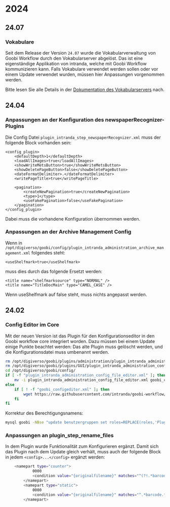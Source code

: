# 2024

## 24.07

### Vokabulare
Seit dem Release der Version `24.07` wurde die Vokabularverwaltung von Goobi Workflow durch den Vokabularserver abgelöst. Das ist eine eigenständige Applikation von intranda,
welche mit Goobi Workflow kommunizieren kann. Falls Vokabulare verwendet werden sollen oder vor einem Update verwendet wurden, müssen hier Anpassungen vorgenommen werden.

Bitte lesen Sie alle Details in der [Dokumentation des Vokabularservers](https://github.com/intranda/goobi-vocabulary-server/blob/develop/docs/de/README.md) nach.

## 24.04

### Anpassungen an der Konfiguration des newspaperRecognizer-Plugins

Die Config Datei `plugin_intranda_step_newspaperRecognizer.xml` muss der folgende Block vorhanden sein:
```
<config_plugin>
	<defaultDepth>1</defaultDepth>
	<loadAllImages>true</loadAllImages>
	<showWriteMetsButton>true</showWriteMetsButton>
    <showDeletePageButton>false</showDeletePageButton>
	<dateFormatDelimiter>.</dateFormatDelimiter>
	<writePageTitle>true</writePageTitle>
    
	<pagination>
		<createNewPagination>true</createNewPagination>
		<type>1</type>
		<useFakePagination>false</useFakePagination>
	</pagination>
</config_plugin>
```
Dabei muss die vorhandene Konfiguration übernommen werden.

### Anpassungen an der Archive Management Config

Wenn in `/opt/digiverso/goobi/config/plugin_intranda_administration_archive_management.xml` folgendes steht:
```
<useShelfmark>true</useShelfmark>
```
muss dies durch das folgende Ersetzt werden:
```
<title name="shelfmarksource" type="NORMAL" />
<title name="TitleDocMain" type="CAMEL_CASE" />
```
Wenn useShelfmark auf false steht, muss nichts angepasst werden.

## 24.02

### Config Editor im Core
Mit der neuen Version ist das Plugin für den Konfigurationseditor in den Goobi workflow core integriert worden. Dazu müssen bei einem Update einige Punkte beachtet werden: Das alte Plugin muss gelöscht werden, und die Konfigurationsdatei muss umbenannt werden.

```bash
rm /opt/digiverso/goobi/plugins/administration/plugin_intranda_administration_config_file_editor.jar
rm /opt/digiverso/goobi/plugins/GUI/plugin_intranda_administration_config_file_editor-GUI.jar
cd /opt/digiverso/goobi/config/
if [ -f "plugin_intranda_administration_config_file_editor.xml" ]; then
    mv -i plugin_intranda_administration_config_file_editor.xml goobi_configeditor.xml
else
    if [ ! -f "goobi_configeditor.xml" ]; then
        wget https://raw.githubusercontent.com/intranda/goobi-workflow/master/install/config/goobi_configeditor.xml
    fi
fi
```

Korrektur des Berechtigungsnamens:
```bash
mysql goobi -NBse "update benutzergruppen set roles=REPLACE(roles,'Plugin_administration_config_file_editor','Admin_config_file_editor') where roles regexp 'Plugin_administration_config_file_editor'"
```

### Anpassungen an plugin\_step\_rename\_files
In dem Plugin wurde Funktionalität zum Konfigurieren ergänzt. Damit sich das Plugin nach dem Update gleich verhält, muss auch der folgende Block in jedem `<config>...</config>` ergänzt werden:

```bash
	<namepart type="counter">
            0000
            <condition value="{originalfilename}" matches="^(?!.*barcode).*$" />
        </namepart>
        <namepart type="static">
            0000
            <condition value="{originalfilename}" matches="^.*barcode.*$" />
        </namepart>
```
